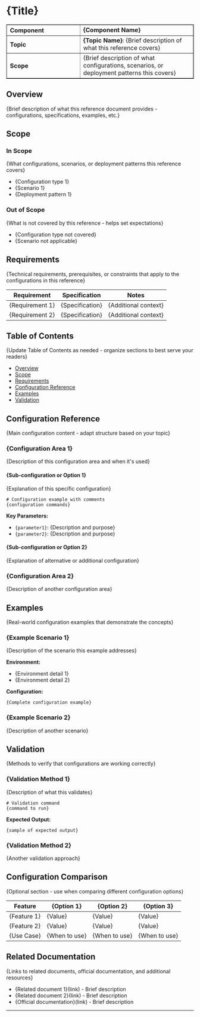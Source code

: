 <!-- 
Reference Template
- Focus on providing configuration guidance, technical specifications, and examples
- Reference documents help readers understand what needs to be configured and what's possible
- Replace all {placeholders} with relevant content
- This template provides a suggested structure - adapt it to make sense for your specific content
    - The goal is clarity and usability for the reader

Styling
- Images should be placed in the `./images` folder and referenced
- Any code block or JSON should be wrapped in triple backticks (```) with language identifier
- References to Azure Local public documentation should always direct to the latest version
- Use tables for specifications, requirements, and comparisons
- Use code blocks for configuration examples

You can use this regex to find placeholders that need to be replaced (search by Regex in your editor): \{([^}]+)\}
-->
# {Title}

<table border="1" cellpadding="6" cellspacing="0" style="border-collapse:collapse; margin-bottom:1em;">
  <tr>
    <th style="text-align:left; width: 180px;">Component</th>
    <td><strong>{Component Name}</strong></td>
  </tr>
  <tr>
    <th style="text-align:left; width: 180px;">Topic</th>
    <td><strong>{Topic Name}</strong>: {Brief description of what this reference covers}</td>
  </tr>
  <tr>
    <th style="text-align:left; width: 180px;">Scope</th>
    <td>{Brief description of what configurations, scenarios, or deployment patterns this covers}</td>
  </tr>
</table>

## Overview

{Brief description of what this reference document provides - configurations, specifications, examples, etc.}

## Scope

### In Scope
{What configurations, scenarios, or deployment patterns this reference covers}
- {Configuration type 1}
- {Scenario 1}
- {Deployment pattern 1}

### Out of Scope
{What is not covered by this reference - helps set expectations}
- {Configuration type not covered}
- {Scenario not applicable}

## Requirements

{Technical requirements, prerequisites, or constraints that apply to the configurations in this reference}

| Requirement | Specification | Notes |
|-------------|---------------|--------|
| {Requirement 1} | {Specification} | {Additional context} |
| {Requirement 2} | {Specification} | {Additional context} |

## Table of Contents

{Update Table of Contents as needed - organize sections to best serve your readers}
- [Overview](#overview)
- [Scope](#scope)
- [Requirements](#requirements)
- [Configuration Reference](#configuration-reference)
- [Examples](#examples)
- [Validation](#validation)

## Configuration Reference

{Main configuration content - adapt structure based on your topic}

### {Configuration Area 1}

{Description of this configuration area and when it's used}

#### {Sub-configuration or Option 1}

{Explanation of this specific configuration}

```console
# Configuration example with comments
{configuration commands}
```

**Key Parameters:**
- `{parameter1}`: {Description and purpose}
- `{parameter2}`: {Description and purpose}

#### {Sub-configuration or Option 2}

{Explanation of alternative or additional configuration}

### {Configuration Area 2}

{Description of another configuration area}

## Examples

{Real-world configuration examples that demonstrate the concepts}

### {Example Scenario 1}

{Description of the scenario this example addresses}

**Environment:**
- {Environment detail 1}
- {Environment detail 2}

**Configuration:**
```console
{Complete configuration example}
```

### {Example Scenario 2}

{Description of another scenario}

## Validation

{Methods to verify that configurations are working correctly}

### {Validation Method 1}

{Description of what this validates}

```console
# Validation command
{command to run}
```

**Expected Output:**
```console
{sample of expected output}
```

### {Validation Method 2}

{Another validation approach}

## Configuration Comparison

{Optional section - use when comparing different configuration options}

| Feature | {Option 1} | {Option 2} | {Option 3} |
|---------|------------|------------|------------|
| {Feature 1} | {Value} | {Value} | {Value} |
| {Feature 2} | {Value} | {Value} | {Value} |
| {Use Case} | {When to use} | {When to use} | {When to use} |

## Related Documentation

{Links to related documents, official documentation, and additional resources}
- {Related document 1}(link) - Brief description
- {Related document 2}(link) - Brief description
- {Official documentation}(link) - Brief description

---